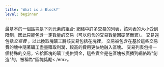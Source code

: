 ```yaml
---
title: 'What is a Block?'
level: beginner
---
```


最基本的一個區塊是下列元素的組合:
網絡中許多交易的列表，該列表的大小受到限制，因此只能包含一定數量的交易（可以包含的交易數量因硬幣而異）。 交易還包括*交易費* ，以此換取塊礦工將該交易包括在塊裡， 交易被包含在基於這些交易費的塊中隨著礦工盡量賺取利潤，較高的費用更快地融入區塊。 交易列表包括一個特殊的交易，它給區塊的礦工提供資金，這些資金是在區塊被廣播到網絡時"創造"的，被稱為*區塊獎勵< /em>。</td> </tr> 

</tbody> </table></p>
